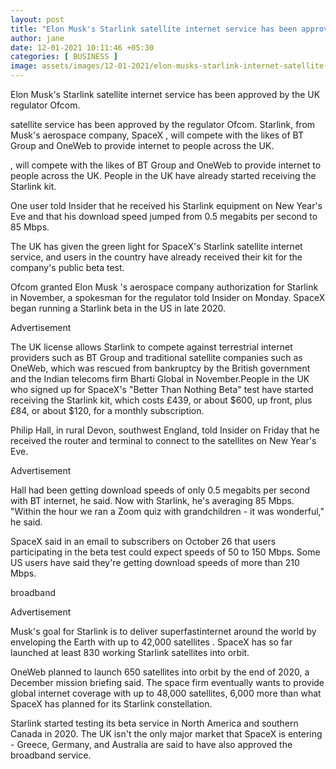 ```yaml
---
layout: post
title: "Elon Musk's Starlink satellite internet service has been approved in the UK, and people are already receiving their beta kits"
author: jane 
date: 12-01-2021 10:11:46 +05:30 
categories: [ BUSINESS ] 
image: assets/images/12-01-2021/elon-musks-starlink-internet-satellite-service-has-been-approved-in-the-uk-and-people-are-already-receiving-their-beta-kits.jpg
---
```

Elon Musk's Starlink satellite internet service has been approved by the UK regulator Ofcom.

satellite service has been approved by the regulator Ofcom. Starlink, from Musk's aerospace company, SpaceX , will compete with the likes of BT Group and OneWeb to provide internet to people across the UK.

, will compete with the likes of BT Group and OneWeb to provide internet to people across the UK. People in the UK have already started receiving the Starlink kit.

One user told Insider that he received his Starlink equipment on New Year's Eve and that his download speed jumped from 0.5 megabits per second to 85 Mbps.

The UK has given the green light for SpaceX's Starlink satellite internet service, and users in the country have already received their kit for the company's public beta test.

Ofcom granted Elon Musk 's aerospace company authorization for Starlink in November, a spokesman for the regulator told Insider on Monday. SpaceX began running a Starlink beta in the US in late 2020.

Advertisement

The UK license allows Starlink to compete against terrestrial internet providers such as BT Group and traditional satellite companies such as OneWeb, which was rescued from bankruptcy by the British government and the Indian telecoms firm Bharti Global in November.People in the UK who signed up for SpaceX's "Better Than Nothing Beta" test have started receiving the Starlink kit, which costs £439, or about $600, up front, plus £84, or about $120, for a monthly subscription.

Philip Hall, in rural Devon, southwest England, told Insider on Friday that he received the router and terminal to connect to the satellites on New Year's Eve.

Advertisement

Hall had been getting download speeds of only 0.5 megabits per second with BT internet, he said. Now with Starlink, he's averaging 85 Mbps. "Within the hour we ran a Zoom quiz with grandchildren - it was wonderful," he said.

SpaceX said in an email to subscribers on October 26 that users participating in the beta test could expect speeds of 50 to 150 Mbps. Some US users have said they're getting download speeds of more than 210 Mbps.

broadband

Advertisement

Musk's goal for Starlink is to deliver superfastinternet around the world by enveloping the Earth with up to 42,000 satellites . SpaceX has so far launched at least 830 working Starlink satellites into orbit.

OneWeb planned to launch 650 satellites into orbit by the end of 2020, a December mission briefing said. The space firm eventually wants to provide global internet coverage with up to 48,000 satellites, 6,000 more than what SpaceX has planned for its Starlink constellation.

Starlink started testing its beta service in North America and southern Canada in 2020. The UK isn't the only major market that SpaceX is entering - Greece, Germany, and Australia are said to have also approved the broadband service.